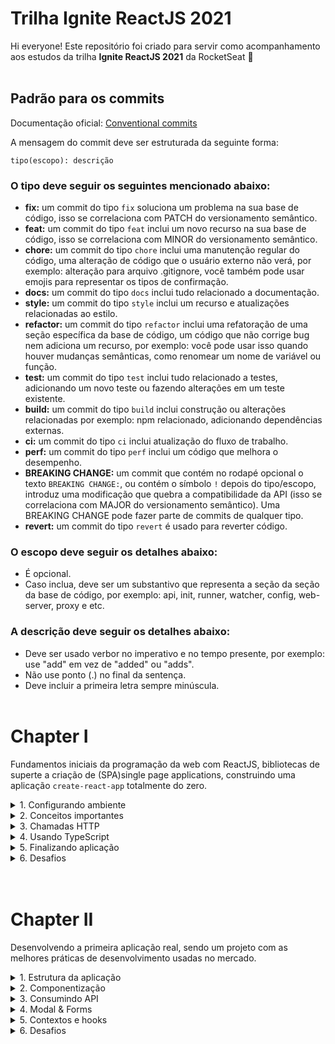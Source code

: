 # Trilha Ignite ReactJS 2021
Hi everyone! Este repositório foi criado para servir como acompanhamento aos estudos da trilha **Ignite ReactJS 2021** da RocketSeat :rocket:
</br></br>

## Padrão para os commits
 Documentação oficial: [Conventional commits](https://www.conventionalcommits.org/en/v1.0.0/)

A mensagem do commit deve ser estruturada da seguinte forma:

    tipo(escopo): descrição

### O **tipo** deve seguir os seguintes mencionado abaixo:
- **fix:** um commit do tipo `fix` soluciona um problema na sua base de código, isso se correlaciona com PATCH do versionamento semântico.
- **feat:** um commit do tipo `feat` inclui um novo recurso na sua base de código, isso se correlaciona com MINOR do versionamento semântico.
- **chore:** um commit do tipo `chore` inclui uma manutenção regular do código, uma alteração de código que o usuário externo não verá, por exemplo: alteração para arquivo .gitignore, você também pode usar emojis para representar os tipos de confirmação.
- **docs:** um commit do tipo `docs` inclui tudo relacionado a documentação.
- **style:** um commit do tipo `style` inclui um recurso e atualizações relacionadas ao estilo.
- **refactor:** um commit do tipo `refactor` inclui uma refatoração de uma seção específica da base de código, um código que não corrige bug nem adiciona um recurso, por exemplo: você pode usar isso quando houver mudanças semânticas, como renomear um nome de variável ou função.
- **test:**  um commit do tipo `test` inclui tudo relacionado a testes, adicionando um novo teste ou fazendo alterações em um teste existente.
- **build:** um commit do tipo `build` inclui construção ou alterações relacionadas por exemplo: npm relacionado, adicionando dependências externas.
- **ci:** um commit do tipo `ci` inclui atualização do fluxo de trabalho.
- **perf:** um commit do tipo `perf` inclui um código que melhora o desempenho.
- **BREAKING CHANGE:** um commit que contém no rodapé opcional o texto `BREAKING CHANGE:`, ou contém o símbolo `!` depois do tipo/escopo, introduz uma modificação que quebra a compatibilidade da API (isso se correlaciona com MAJOR do versionamento semântico). Uma BREAKING CHANGE pode fazer parte de commits de qualquer tipo.
- **revert:** um commit do tipo `revert` é usado para reverter código.

### O **escopo** deve seguir os detalhes abaixo:
- É opcional.
- Caso inclua, deve ser um substantivo que representa a seção da seção da base de código, por exemplo: api, init, runner, watcher, config, web-server, proxy e etc.

### A **descrição** deve seguir os detalhes abaixo:
- Deve ser usado verbor no imperativo e no tempo presente, por exemplo: use "add" em vez de "added" ou "adds".
- Não use ponto (.) no final da sentença.
- Deve incluir a primeira letra sempre minúscula.
</br></br>
# Chapter I
Fundamentos iniciais da programação da web com ReactJS, bibliotecas de superte a criação de (SPA)single page applications, construindo uma aplicação `create-react-app` totalmente do zero.

<details>
<summary>1. Configurando ambiente</summary>

- [x] Introdução do módulo
- [x] Ambiente de Desenvolvimento [guia](https://efficient-sloth-d85.notion.site/Ambiente-de-desenvolvimento-Trilha-ReactJS-e7a377d183134647a177b6a34785f8c3)
- [x] Criando estrutura do projeto

    // inicia o repositório criando um arquivo package.json

    `yarn init -y` 

    // instala o react no projeto

    `yarn add react` 

    // instala o react-dom para habilitar a árvore de elementos do HTML no react

    `yarn add react-dom`
- [x] Configurando Babel

    // instala o babel como dependencia de desenvolvimento para compilar javaScript

    `yarn add @babel/core @babel/cli @babel/preset-env -D`

    // compila arquivo index.jsx e cria um novo arquivo bundle.js

    `yarn babel src/index.jsx --out-file dist/bundle.js`

    // instala o babel/preset-react para compreensão do código react no browser
    
    `yarn add @babel/preset-react -D`
- [x] Configurando Webpack

    // instala o webpack para auxiliar na conversão de arquivos de diferentes tipos para o browser
    
    `yarn add webpack webpack-cli -D`

    // instala o babel-loader para integrar o babel com o webpack e compreensão dos arquivos .js

    `yarn add babel-loader -D` 

    // executa o webpack

    `yarn webpack`
- [x] Estrutura do ReactJS
- [x] Servindo HTML estático
    // adiciona html-webpack-plugin para injetar arquivo js no HTML automaticamente

    `yarn add html-webpack-plugin -D`
- [x] Webpack Dev Server
    // adiciona webpack-dev-server para automatizar observador de alterações no código

    `yarn add webpack-dev-server -D`

    // executa o webserver localmente

    `yarn webpack serve`
- [x] Utilizando source maps
- [x] Ambiente dev e produção

    // adiciona cross-env para definir variáveis de ambiente em qualquer sistema operacional

    `yarn add cross-env -D`
- [x] Importando arquivos CSS

    // adiciona style-loader e css-loader para compreensão dos arquivos .css

    `yarn add style-loader css-loader -D`
- [x] Utilizando SASS

    // adiciona SASS como preprocessador no projeto

    `yarn add sass-loader -D`

    `yarn add node-sass -D`

    // remove dependência do projeto

    `yarn remove sass`
</details>

<details>
<summary>2. Conceitos importantes</summary>

 - [x] Primeiro componente React
 - [x] Propriedades no React
 - [x] Estado do componente
 - [x] A imutabilidade no React
 - [x] Fast Refresh no Webpack

    // adiciona react-refresh para alterar e salvar o código mantendo estado dos componentes no browser

    `yarn add -D @pmmmwh/react-refresh-webpack-plugin react-refresh`
</details>

<details>
<summary>3. Chamadas HTTP</summary>

 - [x] Estilização da listagem
 - [x] Utilizando o useEffect
 - [x] Listando repositórios
</details>

<details>
<summary>4. Usando TypeScript</summary>

 - [x] Fundamentos do TypeScript

    // um superset para javaScript, exemplo:

    ```
    type User = {
        name: string
        email: string
        address: {
            city: string
            state?: string
        }
    }

    function showWelcomeMessage(user: User) {
        return `Welcome ${user.name}, your e-mail is ${user.email}. Your city is ${user.address.city} and your state is ${user.address.state}`
    }

    showWelcomeMessage({
        name:'John Doe',
        email: 'john@doe.com',
        address: {
            city: 'New York',
            state: 'NY'
        }
    })
    ```
    
 - [x] TypeScript no ReactJS

    // adiciona o typescript como uma dependência de desenvolvimento

    `yarn add typescript -D`

    // inicia o typescript na aplicação

    `yarn tsc --init`

    // adiciona @babel/preset-typescript para compreensão do typescript

    `yarn add @babel/preset-typescript -D `

    // adiciona @types/react e @types/react-dom para compreensão do typescript

    `yarn add @types/react-dom -D`

    `yarn add @types/react -D`

 - [x] Componentes com TypeScript
</details>

<details>
<summary>5. Finalizando aplicação</summary>

 - [x] Utilizando React DevTools

    // instalada como estenção no Chrome `React Developer Tools`

 - [x] Finalização do módulo
</details>

<details>
<summary>6. Desafios</summary>

 - [x] [Desafio 01 - Conceitos do ReactJS](https://github.com/alessandrizes/desafio-01-conceitos-do-react)
 - [x] [Desafio 02 - Componentizando a aplicação](https://github.com/alessandrizes/desafio-02-componentizando-a-aplicacao)

</details>
</br></br>

# Chapter II
Desenvolvendo a primeira aplicação real, sendo um projeto com as melhores práticas de desenvolvimento usadas no mercado.

<details>
<summary>1. Estrutura da aplicação</summary>

 - [x] Introdução do módulo
 - [x] Estrutura com create-react-app

    // cria uma nova aplicação react com typescript já configurado

    `yarn create react-app 02-dtmoney --template typescript`

 - [x] Exportando assets do Figma

    [Link do layout do projeto no figma](https://www.figma.com/file/0xmu9mj2TJYoIOubBFWsk5/dtmoney-Ignite-(Copy)?node-id=0%3A1&t=OV5VKFBDa4NBv4FA-0)

 - [x] Instalando Styled Components

    // adiciona styled-components lib de css para JS

    `yarn add styled-components`

    // adiciona @types/styled-components devido a dependência

    ` yarn add @types/styled-components -D`

 - [ ] Criando estilos globais
 - [ ] Fontes do Google Fonts

</details>

<details>
<summary>2. Componentização</summary>

 - [ ] Componente: Header
 - [ ] Componente: Summary
 - [ ] Componente: TransactionsTable

</details>
<details>
<summary>3. Consumindo API</summary>

 - [ ] Criando front-end sem back-end
 - [ ] Configurando MirageJS
 - [ ] Configurando cliente do Axios

</details>

<details>
<summary>4. Modal & Forms</summary>

- [ ] Configurando modal de criação
- [ ] Componente: NewTransactionModal
- [ ] Estrutura do formulário
- [ ] Estilizando modal
- [ ] Criando botões de Tipo
- [ ] Funcionamento dos Botões
- [ ] Cores dos botões
- [ ] Salvando dados do form
- [ ] Inserindo transação na API
- [ ] Listando transações e seeds
- [ ] Formatando valores

</details>

<details>
<summary>5. Contextos e hooks</summary>

 - [ ] Introdução à contextos
 - [ ] A Context API no React
 - [ ] Carregando transações
 - [ ] Movendo criação para o context
 - [ ] Finalizando inserção
 - [ ] Calculando resumo
 - [ ] Criando hook

</details>

<details>
<summary>6. Desafios</summary>

 - [ ] [Desafio 01]()
 - [ ] [Desafio 02]()

</details>
</br></br>
